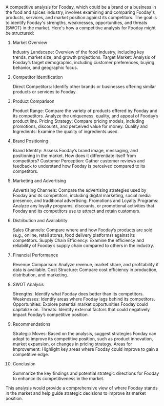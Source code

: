 A competitive analysis for Fooday, which could be a brand or a business in the food and spices industry, involves examining and comparing Fooday's products, services, and market position against its competitors. The goal is to identify Fooday's strengths, weaknesses, opportunities, and threats (SWOT) in the market. Here's how a competitive analysis for Fooday might be structured:
1. Market Overview

    Industry Landscape: Overview of the food industry, including key trends, market size, and growth projections.
    Target Market: Analysis of Fooday’s target demographic, including customer preferences, buying behavior, and geographic focus.

2. Competitor Identification

    Direct Competitors: Identify other brands or businesses offering similar products or services to Fooday.

3. Product Comparison

    Product Range: Compare the variety of products offered by Fooday and its competitors. Analyze the uniqueness, quality, and appeal of Fooday’s product line.
    Pricing Strategy: Compare pricing models, including promotions, discounts, and perceived value for money.
    Quality and Ingredients: Examine the quality of ingredients used.

4. Brand Positioning

    Brand Identity: Assess Fooday’s brand image, messaging, and positioning in the market. How does it differentiate itself from competitors?
    Customer Perception: Gather customer reviews and feedback to understand how Fooday is perceived compared to its competitors.

5. Marketing and Advertising

    Advertising Channels: Compare the advertising strategies used by Fooday and its competitors, including digital marketing, social media presence, and traditional advertising.
    Promotions and Loyalty Programs: Analyze any loyalty programs, discounts, or promotional activities that Fooday and its competitors use to attract and retain customers.

6. Distribution and Availability

    Sales Channels: Compare where and how Fooday’s products are sold (e.g., online, retail stores, food delivery platforms) against its competitors.
    Supply Chain Efficiency: Examine the efficiency and reliability of Fooday’s supply chain compared to others in the industry.

7. Financial Performance

    Revenue Comparison: Analyze revenue, market share, and profitability if data is available.
    Cost Structure: Compare cost efficiency in production, distribution, and marketing.

8. SWOT Analysis

    Strengths: Identify what Fooday does better than its competitors.
    Weaknesses: Identify areas where Fooday lags behind its competitors.
    Opportunities: Explore potential market opportunities Fooday could capitalize on.
    Threats: Identify external factors that could negatively impact Fooday’s competitive position.

9. Recommendations

    Strategic Moves: Based on the analysis, suggest strategies Fooday can adopt to improve its competitive position, such as product innovation, market expansion, or changes in pricing strategy.
    Areas for Improvement: Highlight key areas where Fooday could improve to gain a competitive edge.

10. Conclusion

    Summarize the key findings and potential strategic directions for Fooday to enhance its competitiveness in the market.

This analysis would provide a comprehensive view of where Fooday stands in the market and help guide strategic decisions to improve its market position.
